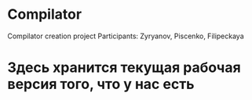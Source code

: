 # Compilator
Compilator creation project
Participants: Zyryanov, Piscenko, Filipeckaya

# Здесь хранится текущая рабочая версия того, что у нас есть
